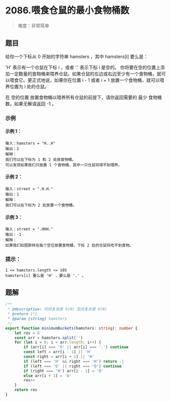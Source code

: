 # 2086.喂食仓鼠的最小食物桶数

> 难度：非常简单

## 题目

给你一个下标从 0 开始的字符串 hamsters ，其中 hamsters[i]  要么是：

'H' 表示有一个仓鼠在下标 i ，或者
'.' 表示下标 i 是空的。
你将要在空的位置上添加一定数量的食物桶来喂养仓鼠。如果仓鼠的左边或右边至少有一个食物桶，就可以喂食它。更正式地说，如果你在位置 i - 1 或者 i + 1 放置一个食物桶，就可以喂养位置为 i 处的仓鼠。

在 空的位置 放置食物桶以喂养所有仓鼠的前提下，请你返回需要的 最少 食物桶数。如果无解请返回 -1 。

### 示例

#### 示例 1：

```
输入：hamsters = "H..H"
输出：2
解释：
我们可以在下标为 1 和 2 处放食物桶。
可以发现如果我们只放置 1 个食物桶，其中一只仓鼠将得不到喂养。
```

#### 示例 2：

```
输入：street = ".H.H."
输出：1
解释：
我们可以在下标为 2 处放置一个食物桶。
```

#### 示例 3：

```
输入：street = ".HHH."
输出：-1
解释：
如果我们如图那样在每个空位放置食物桶，下标 2 处的仓鼠将吃不到食物。
```

### 提示：

```
1 <= hamsters.length <= 105
hamsters[i] 要么是 'H' ，要么是 '.' 。
```

## 题解

```ts
/**
 * @description: 时间复杂度 O(N) 空间复杂度 O(N)
 * @return {*}
 * @param {string} hamsters
 */
export function minimumBuckets(hamsters: string): number {
    let res = 0
    const arr = hamsters.split('')
    for (let i = 0; i < arr.length; i++) {
        if (arr[i] === 'O' || arr[i] === '.') continue
        const left = arr[i - 1] || 'H'
        const right = arr[i + 1] || 'H'
        if (left === 'H' && right === 'H') return -1
        if (left === 'O' || right === 'O') continue
        if (right === 'H') arr[i - 1] = 'O'
        else arr[i + 1] = 'O'
        res++
    }
    return res
}
```
